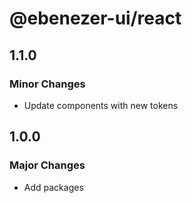 # @ebenezer-ui/react

## 1.1.0

### Minor Changes

- Update components with new tokens

## 1.0.0

### Major Changes

- Add packages
